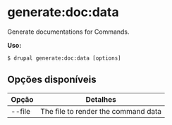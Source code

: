 # generate:doc:data
Generate documentations for Commands.

**Uso:**
```
$ drupal generate:doc:data [options]
```

## Opções disponíveis
Opção | Detalhes
-------|-------------
--file | The file to render the command data
